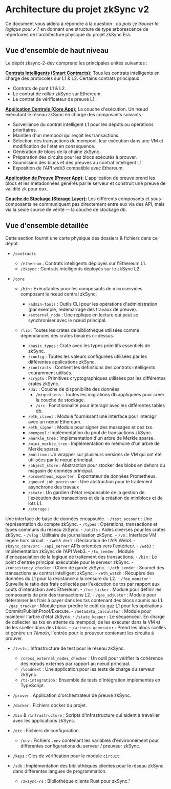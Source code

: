 # Architecture du projet zkSync v2

Ce document vous aidera à répondre à la question : _où puis-je trouver la logique pour x ?_ en donnant une structure de type arborescence de répertoires de l'architecture physique du projet zkSync Era.

## Vue d'ensemble de haut niveau

Le dépôt zksync-2-dev comprend les principales unités suivantes :

<ins>**Contrats Intelligents (Smart Contracts):**</ins> Tous les contrats intelligents en charge des protocoles sur L1 & L2. Certains contrats principaux :

- Contrats de pont L1 & L2.
- Le contrat de rollup zkSync sur Ethereum.
- Le contrat de vérificateur de preuve L1.

**<ins>Application Centrale (Core App):**</ins> La couche d'exécution. Un nœud exécutant le réseau zkSync en charge des composants suivants :

- Surveillance du contrat intelligent L1 pour les dépôts ou opérations prioritaires.
- Maintien d'un mempool qui reçoit les transactions.
- Sélection des transactions du mempool, leur exécution dans une VM et modification de l'état en conséquence.
- Génération de blocs de la chaîne zkSync.
- Préparation des circuits pour les blocs exécutés à prouver.
- Soumission des blocs et des preuves au contrat intelligent L1.
- Exposition de l'API web3 compatible avec Ethereum.

**<ins>Application de Preuve (Prover App):**</ins> L'application de preuve prend les blocs et les métadonnées générés par le serveur et construit une preuve de validité zk pour eux.

**<ins>Couche de Stockage (Storage Layer):**</ins> Les différents composants et sous-composants ne communiquent pas directement entre eux via
des API, mais via la seule source de vérité -- la couche de stockage db.

## Vue d'ensemble détaillée

Cette section fournit une carte physique des dossiers & fichiers dans ce dépôt.

- `/contracts`

  - `/ethereum` : Contrats intelligents déployés sur l'Ethereum L1.
  - `/zksync` : Contrats intelligents déployés sur le zkSync L2.

- `/core`

  - `/bin` : Exécutables pour les composants de microservices composant le nœud central zkSync.

    - `/admin-tools` : Outils CLI pour les opérations d'administration (par exemple, redémarrage des travaux de preuve).
    - `/external_node` : Une réplique en lecture qui peut se synchroniser avec le nœud principal.

  - `/lib` : Toutes les crates de bibliothèque utilisées comme dépendances des crates binaires ci-dessus.

    - `/basic_types` : Crate avec les types primitifs essentiels de zkSync.
    - `/config` : Toutes les valeurs configurées utilisées par les différentes applications zkSync.
    - `/contracts` : Contient les définitions des contrats intelligents couramment utilisés.
    - `/crypto` : Primitives cryptographiques utilisées par les différentes crates zkSync.
    - `/dal` : Couche de disponibilité des données
      - `/migrations` : Toutes les migrations db appliquées pour créer la couche de stockage.
      - `/src` : Fonctionnalité pour interagir avec les différentes tables db.
    - `/eth_client` : Module fournissant une interface pour interagir avec un nœud Ethereum.
    - `/eth_signer` : Module pour signer des messages et des txs.
    - `/mempool` : Implémentation du pool de transactions zkSync.
    - `/merkle_tree` : Implémentation d'un arbre de Merkle sparse.
    - `/mini_merkle_tree` : Implémentation en mémoire d'un arbre de Merkle sparse.
    - `/multivm` : Un wrapper sur plusieurs versions de VM qui ont été utilisées par le nœud principal.
    - `/object_store` : Abstraction pour stocker des blobs en dehors du magasin de données principal.
    - `/prometheus_exporter` : Exportateur de données Prometheus.
    - `/queued_job_processor` : Une abstraction pour le traitement asynchrone des travaux
    - `/state` : Un gardien d'état responsable de la gestion de l'exécution des transactions et de la création de miniblocs et de lots L1.
    - `/storage` :

 Une interface de base de données encapsulée.
    - `/test_account` : Une représentation du compte zkSync.
    - `/types` : Opérations, transactions et types communs du réseau zkSync.
    - `/utils` : Aides diverses pour les crates zkSync.
    - `/vlog` : Utilitaire de journalisation zkSync.
    - `/vm` : Interface VM légère hors circuit.
    - `/web3_decl` : Déclaration de l'API Web3.
    - `zksync_core/src`
      - `/api_server` APIs orientées vers l'extérieur.
        - `/web3` : Implémentation zkSync de l'API Web3.
        - `/tx_sender` : Module d'encapsulation de la logique de traitement des transactions.
      - `/bin` : Le point d'entrée principal exécutable pour le serveur zkSync.
      - `/consistency_checker` : Chien de garde zkSync.
      - `/eth_sender` : Soumet des transactions au contrat intelligent zkSync.
      - `/eth_watch` : Récupère des données du L1 pour la résistance à la censure du L2.
      - `/fee_monitor` : Surveille le ratio des frais collectés par l'exécution de txs par rapport aux coûts d'interaction avec Ethereum.
      - `/fee_ticker` : Module pour définir les composants de prix des transactions L2.
      - `/gas_adjuster` : Module pour déterminer les frais à payer dans les txs contenant des blocs soumis au L1.
      - `/gas_tracker` : Module pour prédire le coût du gaz L1 pour les opérations Commit/PublishProof/Execute.
      - `/metadata_calculator` : Module pour maintenir l'arbre d'état zkSync.
      - `/state_keeper` : Le séquenceur. En charge de collecter les txs en attente du mempool, de les exécuter dans la VM et de les sceller dans des blocs.
      - `/witness_generator` : Prend les blocs scellés et génère un _Témoin_, l'entrée pour le prouveur contenant les circuits à prouver.

  - `/tests` : Infrastructure de test pour le réseau zkSync.
    - `/cross_external_nodes_checker` : Un outil pour vérifier la cohérence des nœuds externes par rapport au nœud principal.
    - `/loadnext` : Une application pour les tests de charge du serveur zkSync.
    - `/ts-integration` : Ensemble de tests d'intégration implémentés en TypeScript.

- `/prover` : Application d'orchestrateur de preuve zkSync.

- `/docker` : Fichiers docker du projet.

- `/bin` & `/infrastructure` : Scripts d'infrastructure qui aident à travailler avec les applications zkSync.

- `/etc` : Fichiers de configuration.

  - `/env` : Fichiers `.env` contenant les variables d'environnement pour différentes configurations du serveur / preuveur zkSync.

- `/keys` : Clés de vérification pour le module `circuit`.

- `/sdk` : Implémentation des bibliothèques clientes pour le réseau zkSync dans différentes langues de programmation.
  - `/zksync-rs` : Bibliothèque cliente Rust pour zkSync."
